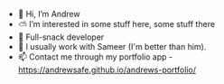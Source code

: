 - 👋 Hi, I’m Andrew
- ⛅️ I’m interested in some stuff here, some stuff there
- 🌱 Full-snack developer
- 🦅 I usually work with Sameer (I'm better than him).
- 📫 Contact me through my portfolio app - https://andrewsafe.github.io/andrews-portfolio/

<!---
andrewsafe/andrewsafe is a ✨ special ✨ repository because its `README.md` (this file) appears on your GitHub profile.
You can click the Preview link to take a look at your changes.
--->
